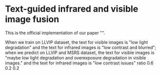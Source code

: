 # Text-guided infrared and visible image fusion

This is the official implementation of our paper "".

When we train on LLVIP dataset, the text for visible images is "low light degradation" and the text for infrared images is "low contrast and blurred"; when we predict on LLVIP and MSRS dataset, the text for visible images is "maybe low light degradation and overexposure degradation in visible images." and the text for infrared images is "low contrast issues"  ratio 0.6 0.2 0.2
